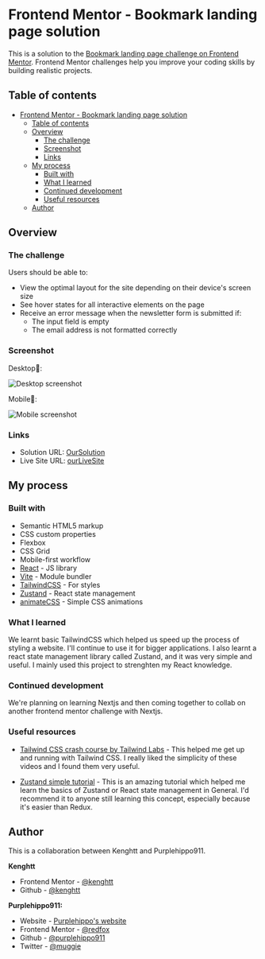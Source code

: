 # Frontend Mentor - Bookmark landing page solution

This is a solution to the [Bookmark landing page challenge on Frontend Mentor](https://www.frontendmentor.io/challenges/bookmark-landing-page-5d0b588a9edda32581d29158). Frontend Mentor challenges help you improve your coding skills by building realistic projects. 

## Table of contents

- [Frontend Mentor - Bookmark landing page solution](#frontend-mentor---bookmark-landing-page-solution)
  - [Table of contents](#table-of-contents)
  - [Overview](#overview)
    - [The challenge](#the-challenge)
    - [Screenshot](#screenshot)
    - [Links](#links)
  - [My process](#my-process)
    - [Built with](#built-with)
    - [What I learned](#what-i-learned)
    - [Continued development](#continued-development)
    - [Useful resources](#useful-resources)
  - [Author](#author)

## Overview

### The challenge

Users should be able to:

- View the optimal layout for the site depending on their device's screen size
- See hover states for all interactive elements on the page
- Receive an error message when the newsletter form is submitted if:
  - The input field is empty
  - The email address is not formatted correctly

### Screenshot

Desktop: 

![Desktop screenshot](/design/Screenshot_desktop.png)


Mobile: 

![Mobile screenshot](/design/Screenshot_mobile.png)

### Links

- Solution URL: [OurSolution](https://www.frontendmentor.io/solutions/bookmark-landing-page-made-with-react-tailwind-collab-with-kenghtt-jZGJlBrxa3)
- Live Site URL: [ourLiveSite](https://bookmark-kudos.netlify.app)

## My process

### Built with

- Semantic HTML5 markup
- CSS custom properties
- Flexbox
- CSS Grid
- Mobile-first workflow
- [React](https://reactjs.org/) - JS library
- [Vite](https://vitejs.org/) - Module bundler
- [TailwindCSS](https://tailwindcss.com/) - For styles
- [Zustand](https://docs.pmnd.rs/zustand/recipes/recipes) - React state management
- [animateCSS](https://animate.style) - Simple CSS animations

### What I learned

We learnt basic TailwindCSS which helped us speed up the process of styling a website. I'll continue to use it for bigger applications. I also learnt a react state management library called Zustand, and it was very simple and useful. I mainly used this project to strenghten my React knowledge.

### Continued development
We're planning on learning Nextjs and then coming together to collab on another frontend mentor challenge with Nextjs.

### Useful resources

- [Tailwind CSS crash course by Tailwind Labs](https://www.youtube.com/playlist?list=PL5f_mz_zU5eXWYDXHUDOLBE0scnuJofO0) - This helped me get up and running with Tailwind CSS. I really liked the simplicity of these videos and I found them very useful.

- [Zustand simple tutorial](https://youtu.be/jLcF0Az1nx8) - This is an amazing tutorial which helped me learn the basics of Zustand or React state management in General. I'd recommend it to anyone still learning this concept, especially because it's easier than Redux.

## Author

This is a collaboration between Kenghtt and Purplehippo911.

**__Kenghtt__**
- Frontend Mentor - [@kenghtt](https://www.frontendmentor.io/profile/kenghtt)
- Github - [@kenghtt](https://www.github.com/kenghtt)

**__Purplehippo911:__**
- Website - [Purplehippo's website](https://purplehipposwebsite.netlify.app)
- Frontend Mentor - [@redfox](https://www.frontendmentor.io/profile/purplehippo911)
- Github - [@purplehippo911](https://www.github.com/purplehippo911)
- Twitter - [@muggie](https://www.twitter.com/muggie232)
